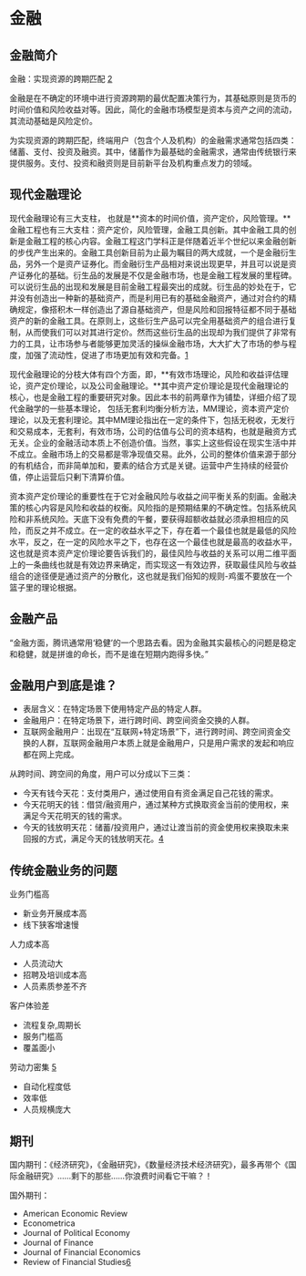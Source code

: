 # 金融

## 金融简介

金融：实现资源的跨期匹配 [2]

金融是在不确定的环境中进行资源跨期的最优配置决策行为，其基础原则是货币的时间价值和风险收益对等。因此，简化的金融市场模型是资本与资产之间的流动，其流动基础是风险定价。

为实现资源的跨期匹配，终端用户（包含个人及机构）的金融需求通常包括四类：储蓄、支付、投资及融资。其中，储蓄作为最基础的金融需求，通常由传统银行来提供服务。支付、投资和融资则是目前新平台及机构重点发力的领域。

## 现代金融理论

现代金融理论有三大支柱， 也就是**资本的时间价值，资产定价，风险管理。**金融工程也有三大支柱：资产定价，风险管理，金融工具创新。其中金融工具的创新是金融工程的核心内容。金融工程这门学科正是伴随着近半个世纪以来金融创新的步伐产生出来的。金融工具创新目前为止最为瞩目的两大成就，一个是金融衍生品，另外一个是资产证券化。而金融衍生产品相对来说出现更早，并且可以说是资产证券化的基础。衍生品的发展是不仅是金融市场，也是金融工程发展的里程碑。可以说衍生品的出现和发展是目前金融工程最突出的成就。衍生品的妙处在于，它并没有创造出一种新的基础资产，而是利用已有的基础金融资产，通过对合约的精确规定，像搭积木一样创造出了源自基础资产，但是风险和回报特征都不同于基础资产的新的金融工具。在原则上，这些衍生产品可以完全用基础资产的组合进行复制，从而使我们可以对其进行定价。然而这些衍生品的出现却为我们提供了非常有力的工具，让市场参与者能够更加灵活的操纵金融市场，大大扩大了市场的参与程度，加强了流动性，促进了市场更加有效和完备。[1]

现代金融理论的分枝大体有四个方面，即，**有效巿场理论，风险和收益评估理论，资产定价理论，以及公司金融理论。**其中资产定价理论是现代金融理论的核心，也是金融工程的重要研究对象。因此本书的前两章作为铺垫，详细介绍了现代金融学的一些基本理论， 包括无套利均衡分析方法，MM理论，资本资产定价理论，以及无套利理论。其中MM理论指出在一定的条件下，包括无税收，无发行和交易成本，无套利，有效巿场，公司的估值与公司的资本结构，也就是融资方式无关。企业的金融活动本质上不创造价值。当然，事实上这些假设在现实生活中并不成立。金融市场上的交易都是零净现值交易。此外，公司的整体价值来源于部分的有机结合，而非简单加和，要素的结合方式是关键。运营中产生持续的经营价值，停止运营后只剰下清算价值。

资本资产定价理论的重要性在于它对金融风险与收益之间平衡关系的刻画。金融决策的核心内容是风险和收益的权衡。风险指的是预期结果的不确定性。包括系统风险和非系统风险。天底下没有免费的午餐，要获得超额收益就必须承担相应的风险，而反之并不成立。在一定的收益水平之下，存在着一个最佳也就是最低的风险水平，反之，在一定的风险水平之下，也存在这一个最佳也就是最高的收益水平，这也就是资本资产定价理论要告诉我们的，最佳风险与收益的关系可以用二维平面上的一条曲线也就是有效边界来确定，而实现这一有效边界，获取最佳风险与收益组合的途径便是通过资产的分散化，这也就是我们俗知的规则-鸡蛋不要放在一个篮子里的理论根据。



## 金融产品

“金融方面，腾讯通常用‘稳健’的一个思路去看。因为金融其实最核心的问题是稳定和稳健，就是拼谁的命长，而不是谁在短期内跑得多快。”

## 金融用户到底是谁？

- 表层含义：在特定场景下使用特定产品的特定人群。
- 金融用户：在特定场景下，进行跨时间、跨空间资金交换的人群。
- 互联网金融用户：出现在“互联网+特定场景”下，进行跨时间、跨空间资金交换的人群，互联网金融用户本质上就是金融用户，只是用户需求的发起和响应都在网上完成。

从跨时间、跨空间的角度，用户可以分成以下三类：

- 今天有钱今天花：支付类用户，通过使用自有资金满足自己花钱的需求。
- 今天花明天的钱：借贷/融资用户，通过某种方式换取资金当前的使用权，来满足今天花明天的钱的需求。
- 今天的钱放明天花：储蓄/投资用户，通过让渡当前的资金使用权来换取未来回报的方式，满足今天的钱放明天花。[4]

## 传统金融业务的问题

业务门槛高

- 新业务开展成本高
- 线下狭客增速慢

人力成本高

- 人员流动大
- 招聘及培训成本高
- 人员素质参差不齐

客户体验差

- 流程复杂,周期长
- 服务门槛高
- 覆盖面小

劳动力密集 [5]

- 自动化程度低
- 效率低
- 人员规横庞大

## 期刊

国内期刊：《经济研究》，《金融研究》，《数量经济技术经济研究》，最多再带个《国际金融研究》……剩下的那些……你浪费时间看它干嘛？！

国外期刊：

- American Economic Review
- Econometrica
- Journal of Political Economy
- Journal of Finance
- Journal of Financial Economics
- Review of Financial Studies[6]


[1]: https://zhuanlan.zhihu.com/p/147401963
[2]: http://www.cstf.org.cn/newsdetail.asp?types=36&num=1165
[3]: http://www.woshipm.com/pd/657913.html
[4]: http://www.woshipm.com/pd/657913.html
[5]: https://www.infoq.cn/video/x6wvqicrqu2jbg1y4ane
[6]: https://www.zhihu.com/question/41232764
